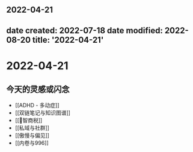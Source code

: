 2022-04-21
---
date created: 2022-07-18
date modified: 2022-08-20
title: '2022-04-21'
---

# 2022-04-21

## 今天的灵感或闪念

- [[ADHD - 多动症]]
- [[双链笔记与知识图谱]]
- [[🐤智商税]]
- [[私域与社群]]
- [[傲慢与偏见]]
- [[内卷与996]]
